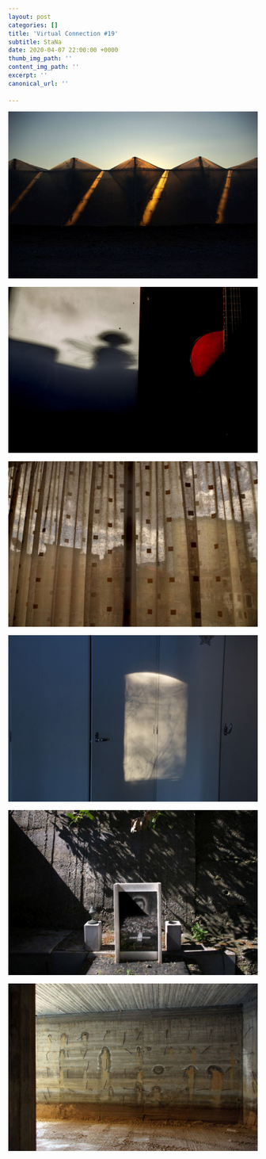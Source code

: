 ```yaml
---
layout: post
categories: []
title: 'Virtual Connection #19'
subtitle: StaNa
date: 2020-04-07 22:00:00 +0000
thumb_img_path: ''
content_img_path: ''
excerpt: ''
canonical_url: ''

---
```

![](/images/01.STAM2.jpg)

![](/images/02.STAM2_MG_0499.jpg)

![](/images/03.STAM2.jpg)

![](/images/04.STAM2_MG_1149.jpg)

![](/images/05.STAM2.jpg)

![](/images/07.STAM2.jpg)